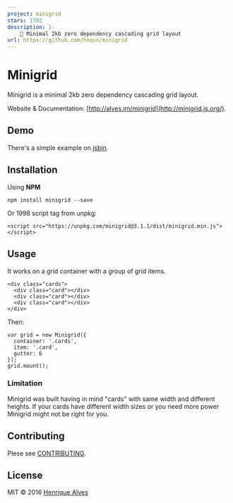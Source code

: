 ```yaml
---
project: minigrid
stars: 1782
description: |-
    📏 Minimal 2kb zero dependency cascading grid layout
url: https://github.com/hnqso/minigrid
---
```


# Minigrid

Minigrid is a minimal 2kb zero dependency cascading grid layout.

Website & Documentation: [http://alves.im/minigrid](http://minigrid.js.org/).

## Demo

There's a simple example on [jsbin](http://jsbin.com/wamele/2).

## Installation

Using **NPM**

```
npm install minigrid --save
```

Or 1998 script tag from unpkg:

```
<script src="https://unpkg.com/minigrid@3.1.1/dist/minigrid.min.js"></script>
```

## Usage

It works on a grid container with a group of grid items.
```
<div class="cards">
  <div class="card"></div>
  <div class="card"></div>
  <div class="card"></div>
</div>
```

Then:
```
var grid = new Minigrid({
  container: '.cards',
  item: '.card',
  gutter: 6
});
grid.mount();
```

### Limitation
Minigrid was built having in mind "cards" with same width and different heights. If your cards have different width sizes or you need more power Minigrid might not be right for you.

## Contributing

Plese see [CONTRIBUTING](CONTRIBUTING.md).

## License

MIT &copy; 2016 [Henrique Alves](http://twitter.com/healves82)

